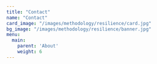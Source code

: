 ```yaml
---
title: "Contact"
name: "Contact"
card_image: "/images/methodology/resilience/card.jpg"
bg_image: "/images/methodology/resilience/banner.jpg"
menu:
  main:
    parent: 'About'
    weight: 6
---
```

